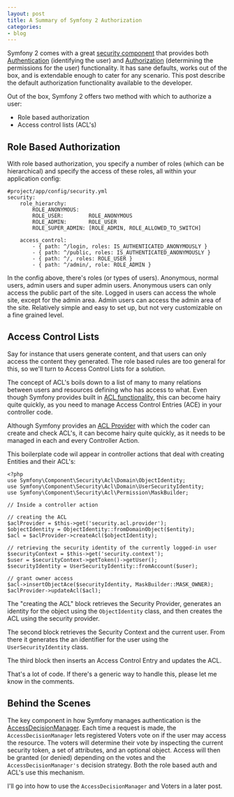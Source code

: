 ```yaml
---
layout: post
title: A Summary of Symfony 2 Authorization
categories:
- blog
---
```


Symfony 2 comes with a great [security component][1] that provides both [Authentication][2]
(identifying the user) and [Authorization][3] (determining the permissions for the user)
functionality. It has sane defaults, works out of the box, and is extendable enough
to cater for any scenario. This post describe the default authorization functionality
available to the developer.

Out of the box, Symfony 2 offers two method with which to authorize a user:

* Role based authorization
* Access control lists (ACL's)

Role Based Authorization
------------------------

With role based authorization, you specify a number of roles (which can be hierarchical)
and specify the access of these roles, all within your application config:

    #project/app/config/security.yml
    security:
        role_hierarchy:
            ROLE_ANONYMOUS:
            ROLE_USER:        ROLE_ANONYMOUS
            ROLE_ADMIN:       ROLE_USER
            ROLE_SUPER_ADMIN: [ROLE_ADMIN, ROLE_ALLOWED_TO_SWITCH]

        access_control:
            - { path: ^/login, roles: IS_AUTHENTICATED_ANONYMOUSLY }
            - { path: ^/public, roles: IS_AUTHENTICATED_ANONYMOUSLY }
            - { path: ^/, roles: ROLE_USER }
            - { path: ^/admin/, role: ROLE_ADMIN }

In the config above, there's roles (or types of users). Anonymous, normal users, admin
users and super admin users. Anonymous users can only access the public part of the site.
Logged in users can access the whole site, except for the admin area. Admin users can access
the admin area of the site. Relatively simple and easy to set up, but not very customizable
on a fine grained level.

Access Control Lists
--------------------

Say for instance that users generate content, and that users can only access the content
they generated. The role based rules are too general for this, so we'll turn to Access Control
Lists for a solution.

The concept of ACL's boils down to a list of many to many relations between users
and resources defining who has access to what. Even though Symfony provides built
in [ACL functionality][4], this can become hairy quite quickly, as you need to manage
Access Control Entries (ACE) in your controller code.

Although Symfony provides an [ACL Provider][5] with which the coder can create and
check ACL's, it can become hairy quite quickly, as it needs to be managed in each and
every Controller Action.

This boilerplate code wil appear in controller actions that deal with creating Entities
and their ACL's:

    <?php
    use Symfony\Component\Security\Acl\Domain\ObjectIdentity;
    use Symfony\Component\Security\Acl\Domain\UserSecurityIdentity;
    use Symfony\Component\Security\Acl\Permission\MaskBuilder;

    // Inside a controller action

    // creating the ACL
    $aclProvider = $this->get('security.acl.provider');
    $objectIdentity = ObjectIdentity::fromDomainObject($entity);
    $acl = $aclProvider->createAcl($objectIdentity);

    // retrieving the security identity of the currently logged-in user
    $securityContext = $this->get('security.context');
    $user = $securityContext->getToken()->getUser();
    $securityIdentity = UserSecurityIdentity::fromAccount($user);

    // grant owner access
    $acl->insertObjectAce($securityIdentity, MaskBuilder::MASK_OWNER);
    $aclProvider->updateAcl($acl);

The "creating the ACL" block retrieves the Security Provider, generates an identity
for the object using the `ObjectIdentity` class, and then creates the ACL using the
security provider.

The second block retrieves the Security Context and the current user. From there it
generates the an identifier for the user using the `UserSecurityIdentity` class.

The third block then inserts an Access Control Entry and updates the ACL.

That's a lot of code. If there's a generic way to handle this, please let me know
in the comments.

Behind the Scenes
-----------------

The key component in how Symfony manages authentication is the [AccessDecisionManager][6].
Each time a request is made, the `AccessDecisionManager` lets registered Voters vote on
if the user may access the resource. The voters will determine their vote by inspecting
the current security token, a set of attributes, and an optional object. Access will
then be granted (or denied) depending on the votes and the `AccessDecisionManager's`
decision strategy. Both the role based auth and ACL's use this mechanism.

I'll go into how to use the `AccessDecisionManager` and Voters in a later post.

[1]: http://symfony.com/doc/current/book/security.html
[2]: http://symfony.com/doc/current/components/security/authentication.html
[3]: http://symfony.com/doc/current/components/security/authorization.html
[4]: http://symfony.com/doc/current/cookbook/security/acl.html
[5]: http://api.symfony.com/2.0/Symfony/Component/Security/Acl/Dbal/AclProvider.html
[6]: http://api.symfony.com/2.2/Symfony/Component/Security/Core/Authorization/AccessDecisionManager.html
